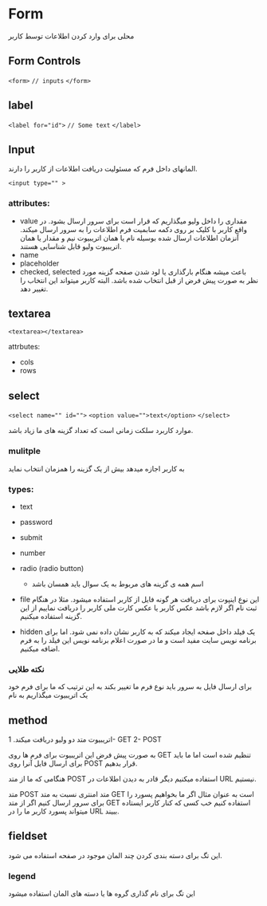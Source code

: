 # Form
محلی برای وارد کردن اطلاعات توسط کاربر

## Form Controls

`<form>`
`// inputs`
`</form>`

## label
`<label for="id">`
`// Some text`
`</label>`

## Input

المانهای داخل فرم که مسئولیت دریافت اطلاعات از کاربر را دارند.

`<input type="" >`

### attributes:
- value
مقداری را داخل ولیو میگذاریم که قرار است برای سرور ارسال بشود.
در واقع کاربر با کلیک بر روی دکمه سابمیت فرم اطلاعات را به سرور ارسال میکند. 
آنزمان اطلاعات ارسال شده بوسیله نام یا همان اتریبیوت نیم و مقدار یا همان اتریبیوت ولیو قابل شناسایی هستند.
- name
- placeholder
- checked, selected
باعث میشه هنگام بارگذاری یا لود شدن صفحه گزینه مورد نظر به صورت پیش فرض از قبل انتخاب شده باشد. البته کاربر میتواند این انتخاب را تغییر دهد.

## textarea

`<textarea></textarea>`

attrbutes:
- cols
- rows

## select 

`<select name="" id="">`
`<option value="">text</option>`
`</select>`

موارد کاربرد سلکت زمانی است که تعداد گزینه های ما زیاد باشد. 

### mulitple
به کاربر اجازه میدهد بیش از یک گزینه را همزمان انتخاب نماید

### types: 
- text
- password
- submit
- number
- radio (radio button)
  - اسم همه ی گزینه های مربوط به یک سوال باید همسان باشد
- file
این نوع اینپوت برای دریافت هر گونه فایل از کاربر استفاده میشود. 
مثلا در هنگام ثبت نام اگر لازم باشد عکس کاربر یا عکس کارت ملی کاربر را دریافت نماییم از این گزینه استفاده میکنیم.

- hidden
یک فیلد داخل صفحه ایجاد میکند که به کاربر نشان داده نمی شود. اما برای برنامه نویس سایت مفید است و ما در صورت اعلام برنامه نویس این فیلد را به فرم اضافه میکنیم.

### نکته طلایی
برای ارسال فایل به سرور باید نوع فرم ما تغییر بکند
به این ترتیب که ما برای فرم خود یک اتریبیوت میگذاریم به نام 

## method

اتریبیوت متد دو ولیو دریافت میکند. 
1- GET
2- POST

به صورت پیش فرض این اتریبیوت برای فرم ها روی GET تنظیم شده است
اما ما باید برای ارسال فایل آنرا روی
POST
قرار بدهیم.

هنگامی که ما از متد POST استفاده میکنیم دیگر قادر به دیدن اطلاعات در URL نیستیم. 

متد POST متد امنتری نسبت به متد GET است به عنوان مثال اگر ما بخواهیم پسورد را برای سرور ارسال کنیم اگر از متد GET
استفاده کنیم خب کسی که کنار کاربر ایستاده میتواند پسورد کاربر ما را در URL ببیند. 

## fieldset
این تگ برای دسته بندی کردن چند المان موجود در صفحه استفاده می شود. 

### legend
این تگ برای نام گذاری گروه ها یا دسته های المان استفاده میشود

